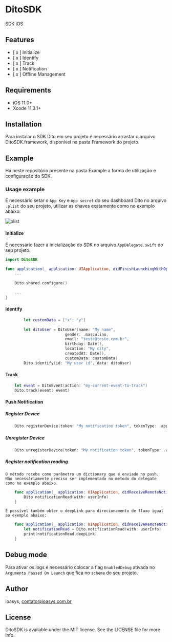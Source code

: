 # DitoSDK
SDK iOS 

## Features

- [ x ] Initialize
- [ x ] Identify
- [ x ] Track
- [ x ] Notification
- [ x ] Offline Management

## Requirements
- iOS 11.0+
- Xcode 11.3.1+

## Installation
Para instalar o SDK Dito em seu projeto é necessário arrastar o arquivo DitoSDK.framework, disponível na pasta Framework do projeto.
## Example
Há neste repositório presente na pasta Example a forma de utilização e configuração do SDK.

### Usage example

É necessário setar o ```App Key``` e ```App secret``` do seu dashboard Dito no arquivo ```.plist``` do seu projeto, utilizar as chaves exatamente como no exemplo abaixo:

![plist](https://user-images.githubusercontent.com/76013839/105905864-5c010c00-5ff9-11eb-9961-eda5c9a62d4b.png)

#### Initialize

É necessário fazer a inicialização do SDK no arquivo ```AppDelegate.swift``` do seu projeto.

```swift
import DitoSDK

func application(_ application: UIApplication, didFinishLaunchingWithOptions launchOptions: [UIApplication.LaunchOptionsKey: Any]?) -> Bool {
    ...
        
    Dito.shared.configure()
        
    ...
}
```
#### Identify
```swift
        let customData = ["x": "y"]
                
        let ditoUser = DitoUser(name: "My name",
                          gender: .masculino,
                          email: "teste@teste.com.br",
                          birthday: Date(),
                          location: "My city",
                          createdAt: Date(),
                          customData: customData)
        Dito.identify(id: "My user id", data: ditoUser)
```
#### Track
```swift
    let event = DitoEvent(action: "my-current-event-to-track")
    Dito.track(event: event)
```

#### Push Notification

##### Register Device

```swift
    Dito.registerDevice(token: "My notification token", tokenType: .apple)
```
##### Unregister Device
```swift
    Dito.unregisterDevice(token: "My notification token", tokenType: .apple)
```
##### Register notification reading
    O método recebe como parâmetro um dictionary que é enviado no push. Não necessáriamente precisa ser implementado no método do delegate como no exemplo abaixo.

```swift
    func application(_ application: UIApplication, didReceiveRemoteNotification userInfo: [AnyHashable : Any], fetchCompletionHandler completionHandler: @escaping (UIBackgroundFetchResult) -> Void) {
        Dito.notificationRead(with: userInfo)
    }
```

    É possível também obter o deepLink para direcionamento de fluxo igual ao exemplo abaixo:

```swift
    func application(_ application: UIApplication, didReceiveRemoteNotification userInfo: [AnyHashable : Any], fetchCompletionHandler completionHandler: @escaping (UIBackgroundFetchResult) -> Void) {
        let notificationRead = Dito.notificationRead(with: userInfo)
        print(notificationRead.deepLink)
    }
``` 

## Debug mode
Para ativar os logs é necessário colocar a flag ```EnabledDebug``` ativada no ```Arguments Passed On Launch``` que fica no ```scheme``` do seu projeto.

## Author

ioasys, contato@ioasys.com.br

## License
DitoSDK is available under the MIT license. See the LICENSE file for more info.
